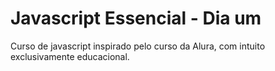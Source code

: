 # Javascript Essencial - Dia um
Curso de javascript inspirado pelo curso da Alura, com intuito exclusivamente educacional.